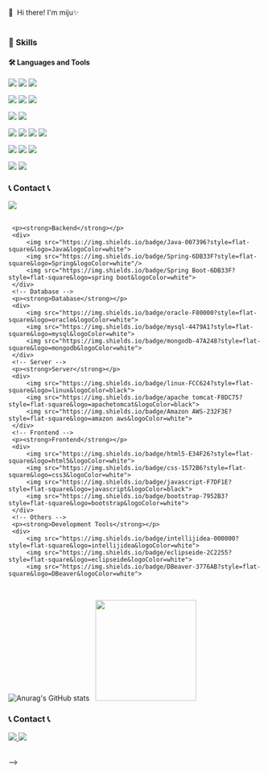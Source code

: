 <p>
  👋&nbsp; Hi there! I'm miju✨ <br/><br/>
</p>

### 💪 Skills
#### 🛠 Languages and Tools
  <p>
        <img src="https://img.shields.io/badge/Java-007396?style=flat-square&logo=Java&logoColor=white"> 
        <img src="https://img.shields.io/badge/Spring-6DB33F?style=flat-square&logo=Spring&logoColor=white"/>
        <img src="https://img.shields.io/badge/Spring Boot-6DB33F?style=flat-square&logo=spring boot&logoColor=white"> 
  </p>
  <p>
         <img src="https://img.shields.io/badge/oracle-F80000?style=flat-square&logo=oracle&logoColor=white"> 
         <img src="https://img.shields.io/badge/mysql-4479A1?style=flat-square&logo=mysql&logoColor=white"> 
         <img src="https://img.shields.io/badge/mongodb-47A248?style=flat-square&logo=mongodb&logoColor=white">  
  </p>
  <p>
         <img src="https://img.shields.io/badge/apache tomcat-F8DC75?style=flat-square&logo=apachetomcat&logoColor=black">
         <img src="https://img.shields.io/badge/Amazon AWS-232F3E?style=flat-square&logo=amazon aws&logoColor=white"> 
  </p>
  <p>
         <img src="https://img.shields.io/badge/html5-E34F26?style=flat-square&logo=html5&logoColor=white"> 
         <img src="https://img.shields.io/badge/css-1572B6?style=flat-square&logo=css3&logoColor=white"> 
         <img src="https://img.shields.io/badge/javascript-F7DF1E?style=flat-square&logo=javascript&logoColor=black"> 
         <img src="https://img.shields.io/badge/bootstrap-7952B3?style=flat-square&logo=bootstrap&logoColor=white">
  </p>
  <p>
         <img src="https://img.shields.io/badge/intellijidea-000000?style=flat-square&logo=intellijidea&logoColor=white">
         <img src="https://img.shields.io/badge/eclipseide-2C2255?style=flat-square&logo=eclipseide&logoColor=white">
         <img src="https://img.shields.io/badge/DBeaver-3776AB?style=flat-square&logo=DBeaver&logoColor=white"> 
  </p>
    <p>
         <img src="https://img.shields.io/badge/apache tomcat-F8DC75?style=flat-square&logo=apachetomcat&logoColor=black">
         <img src="https://img.shields.io/badge/Amazon AWS-232F3E?style=flat-square&logo=amazon aws&logoColor=white"> 
  </p>

  ### 📞 Contact 📞
 <div style="align:center;">
     <a href="mailto:miju.kim.kr@gmail.com">
         <img src="https://img.shields.io/badge/Gmail-EA4335?style=for-the-badge&logo=Gmail&logoColor=white"> 
     </a>
 </div><br> 

<!-- <div style="text-align: center;">
  Hi, THERE
 
 ## 🛠 Languages and Tools
 <div style="display:flex; flex-direction:column; align-items:center;">
     <!-- Backend -->
     <p><strong>Backend</strong></p>
     <div>
         <img src="https://img.shields.io/badge/Java-007396?style=flat-square&logo=Java&logoColor=white"> 
         <img src="https://img.shields.io/badge/Spring-6DB33F?style=flat-square&logo=Spring&logoColor=white"/>
         <img src="https://img.shields.io/badge/Spring Boot-6DB33F?style=flat-square&logo=spring boot&logoColor=white"> 
     </div>
     <!-- Database -->
     <p><strong>Database</strong></p>
     <div>
         <img src="https://img.shields.io/badge/oracle-F80000?style=flat-square&logo=oracle&logoColor=white"> 
         <img src="https://img.shields.io/badge/mysql-4479A1?style=flat-square&logo=mysql&logoColor=white"> 
         <img src="https://img.shields.io/badge/mongodb-47A248?style=flat-square&logo=mongodb&logoColor=white"> 
     </div>
     <!-- Server -->
     <p><strong>Server</strong></p>
     <div>
         <img src="https://img.shields.io/badge/linux-FCC624?style=flat-square&logo=linux&logoColor=black"> 
         <img src="https://img.shields.io/badge/apache tomcat-F8DC75?style=flat-square&logo=apachetomcat&logoColor=black">
         <img src="https://img.shields.io/badge/Amazon AWS-232F3E?style=flat-square&logo=amazon aws&logoColor=white"> 
     </div>
     <!-- Frontend -->
     <p><strong>Frontend</strong></p>
     <div>
         <img src="https://img.shields.io/badge/html5-E34F26?style=flat-square&logo=html5&logoColor=white"> 
         <img src="https://img.shields.io/badge/css-1572B6?style=flat-square&logo=css3&logoColor=white"> 
         <img src="https://img.shields.io/badge/javascript-F7DF1E?style=flat-square&logo=javascript&logoColor=black"> 
         <img src="https://img.shields.io/badge/bootstrap-7952B3?style=flat-square&logo=bootstrap&logoColor=white">
     </div>
     <!-- Others -->
     <p><strong>Development Tools</strong></p>
     <div>
         <img src="https://img.shields.io/badge/intellijidea-000000?style=flat-square&logo=intellijidea&logoColor=white">
         <img src="https://img.shields.io/badge/eclipseide-2C2255?style=flat-square&logo=eclipseide&logoColor=white">
         <img src="https://img.shields.io/badge/DBeaver-3776AB?style=flat-square&logo=DBeaver&logoColor=white"> 
 </div><br>
 
 <!-- GitHub stats & Top Langs -->
 ![Anurag's GitHub stats](https://github-readme-stats.vercel.app/api?username=codebymiju&show_icons=true&count_private=true&theme=shadow_blue) &nbsp; <a href="https://github.com/codebymiju"><img style="height:200px" src="https://github-readme-stats.vercel.app/api/top-langs/?username=codebymiju&layout=compact&theme=prussian&hide_border=false" /></a>
 
 ### 📞 Contact 📞
 <div style="align:center;">
     <a href="mailto:miju.kim.kr@gmail.com">
         <img src="https://img.shields.io/badge/Gmail-EA4335?style=for-the-badge&logo=Gmail&logoColor=white"> 
     </a>
     <a href="https://open.kakao.com/o/miju0206">
         <img src="https://img.shields.io/badge/KakaoTalk-FFCD00?style=for-the-badge&logoColor=black&logo=KakaoTalk"> 
     </a>
 </div><br>
</div>

-->
